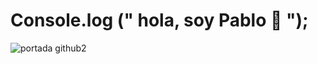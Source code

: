 
### <h1>Console.log (" hola, soy Pablo 👋 ");</h1>
![portada github2](https://user-images.githubusercontent.com/76979597/118584691-1eb5bb00-b75d-11eb-8140-b2adc9c7a600.png)

<!--
**pablo-chaves/pablo-chaves** is a ✨ _special_ ✨ repository because its `README.md` (this file) appears on your GitHub profile.

Here are some ideas to get you started:

- 🔭 I’m currently working on ...
- 🌱 I’m currently learning ...
- 👯 I’m looking to collaborate on ...
- 🤔 I’m looking for help with ...
- 💬 Ask me about ...
- 📫 How to reach me: ...
- 😄 Pronouns: ...
- ⚡ Fun fact: ...
-->

